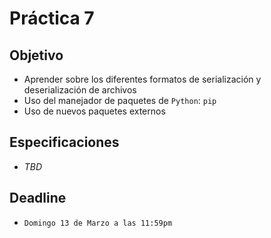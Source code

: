 # Práctica 7

## Objetivo

- Aprender sobre los diferentes formatos de serialización y deserialización de archivos
- Uso del manejador de paquetes de `Python`: `pip`
- Uso de nuevos paquetes externos

## Especificaciones

- _TBD_

## Deadline

- `Domingo 13 de Marzo a las 11:59pm`
